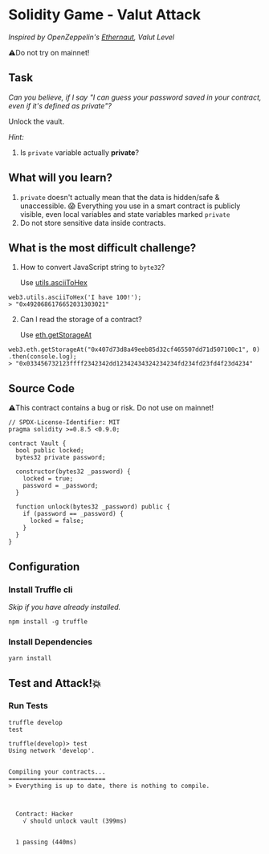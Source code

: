 # Solidity Game - Valut Attack

_Inspired by OpenZeppelin's [Ethernaut](https://ethernaut.openzeppelin.com), Valut Level_

⚠️Do not try on mainnet!

## Task

_Can you believe, if I say "I can guess your password saved in your contract, even if it's defined as private"?_

Unlock the vault.

_Hint:_

1. Is `private` variable actually **private**?

## What will you learn?

1. `private` doesn't actually mean that the data is hidden/safe & unaccessible. 😱 Everything you use in a smart contract is publicly visible, even local variables and state variables marked `private`
2. Do not store sensitive data inside contracts.

## What is the most difficult challenge?

1. How to convert JavaScript string to `byte32`?
   
   Use [utils.asciiToHex](https://web3js.readthedocs.io/en/v1.2.0/web3-utils.html#asciitohex)

```
web3.utils.asciiToHex('I have 100!');
> "0x4920686176652031303021"
```

2. Can I read the storage of a contract?
   
   Use [eth.getStorageAt](https://web3js.readthedocs.io/en/v1.2.0/web3-eth.html#getstorageat)

```
web3.eth.getStorageAt("0x407d73d8a49eeb85d32cf465507dd71d507100c1", 0)
.then(console.log);
> "0x033456732123ffff2342342dd12342434324234234fd234fd23fd4f23d4234"
```

## Source Code

⚠️This contract contains a bug or risk. Do not use on mainnet!

```solidity
// SPDX-License-Identifier: MIT
pragma solidity >=0.8.5 <0.9.0;

contract Vault {
  bool public locked;
  bytes32 private password;

  constructor(bytes32 _password) {
    locked = true;
    password = _password;
  }

  function unlock(bytes32 _password) public {
    if (password == _password) {
      locked = false;
    }
  }
}

```

## Configuration

### Install Truffle cli

_Skip if you have already installed._

```
npm install -g truffle
```

### Install Dependencies

```
yarn install
```

## Test and Attack!💥

### Run Tests

```
truffle develop
test
```

```
truffle(develop)> test
Using network 'develop'.


Compiling your contracts...
===========================
> Everything is up to date, there is nothing to compile.



  Contract: Hacker
    √ should unlock vault (399ms)


  1 passing (440ms)

```

